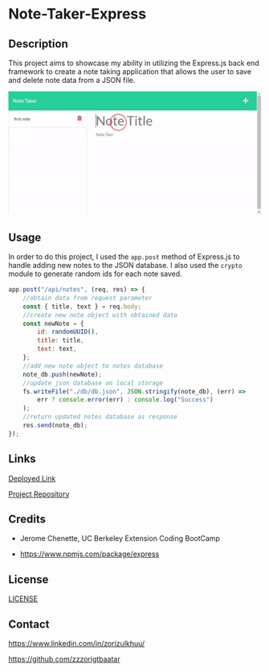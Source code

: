 # Note-Taker-Express

## Description 

This project aims to showcase my ability in utilizing the Express.js back end framework to create a note taking application that allows the user to save and delete note data from a JSON file.

![](./public/assets/images/demo-challenge-11.gif)


## Usage

In order to do this project, I used the `app.post` method of Express.js to handle adding new notes to the JSON database. I also used the `crypto` module to generate random ids for each note saved.


```JavaScript
app.post("/api/notes", (req, res) => {
    //obtain data from request parameter
    const { title, text } = req.body;
    //create new note object with obtained data
    const newNote = {
        id: randomUUID(),
        title: title,
        text: text,
    };
    //add new note object to notes database
    note_db.push(newNote);
    //update json database on local storage
    fs.writeFile("./db/db.json", JSON.stringify(note_db), (err) =>
        err ? console.error(err) : console.log("Success")
    );
    //return updated notes database as response
    res.send(note_db);
});
```

## Links

[Deployed Link](https://note-taker-by-zori.herokuapp.com/)

[Project Repository](https://github.com/zzzorigtbaatar/Note-Taker-Express)

## Credits

* Jerome Chenette, UC Berkeley Extension Coding BootCamp

* https://www.npmjs.com/package/express

## License

[LICENSE](/LICENSE)

## Contact

https://www.linkedin.com/in/zorizulkhuu/

https://github.com/zzzorigtbaatar